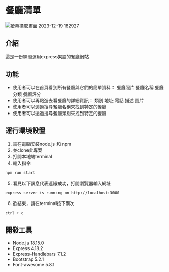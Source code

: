 # 餐廳清單

![螢幕擷取畫面 2023-12-19 182927](https://github.com/artbre0612/restaurant-list/assets/144918403/d04b2ead-1e48-49b0-9bbd-8dc0af65797a)

## 介紹

這是一份練習運用express架設的餐廳網站

## 功能

- 使用者可以在首頁看到所有餐廳與它們的簡單資料：
 餐廳照片
 餐廳名稱
 餐廳分類
 餐廳評分
- 使用者可以再點進去看餐廳的詳細資訊：
 類別
 地址
 電話
 描述
 圖片
- 使用者可以透過搜尋餐廳名稱來找到特定的餐廳
- 使用者可以透過搜尋餐廳類別來找到特定的餐廳

## 運行環境設置

1. 需在電腦安裝node.js 和 npm
2. 並clone此專案
3. 打開本地端terminal
4. 輸入指令 
```bash
npm run start
```
5. 看見以下訊息代表連線成功，打開瀏覽器輸入網址
```bash 
express server is running on http://localhost:3000
```
6. 欲結束，請在terminal按下兩次
```bash 
ctrl + c
```

## 開發工具
- Node.js 18.15.0
- Express 4.18.2
- Express-Handlebars 7.1.2
- Bootstrap 5.2.1
- Font-awesome 5.8.1
